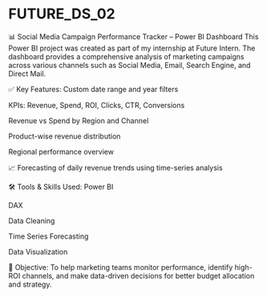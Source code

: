 # FUTURE_DS_02
📊 Social Media Campaign Performance Tracker – Power BI Dashboard
This Power BI project was created as part of my internship at Future Intern. The dashboard provides a comprehensive analysis of marketing campaigns across various channels such as Social Media, Email, Search Engine, and Direct Mail.

✅ Key Features:
Custom date range and year filters

KPIs: Revenue, Spend, ROI, Clicks, CTR, Conversions

Revenue vs Spend by Region and Channel

Product-wise revenue distribution

Regional performance overview

📈 Forecasting of daily revenue trends using time-series analysis

🛠️ Tools & Skills Used:
Power BI

DAX

Data Cleaning

Time Series Forecasting

Data Visualization

🎯 Objective:
To help marketing teams monitor performance, identify high-ROI channels, and make data-driven decisions for better budget allocation and strategy.
